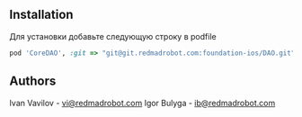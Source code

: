## Installation

Для установки добавьте следующую строку в podfile

```ruby
pod 'CoreDAO', :git => "git@git.redmadrobot.com:foundation-ios/DAO.git"
```

## Authors

Ivan Vavilov - vi@redmadrobot.com
Igor Bulyga  - ib@redmadrobot.com